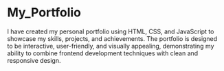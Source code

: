 # My_Portfolio
I have created my  personal portfolio using HTML, CSS, and JavaScript to showcase my skills, projects, and achievements. The portfolio is designed to be interactive, user-friendly, and visually appealing, demonstrating my ability to combine frontend development techniques with clean and responsive design. 
